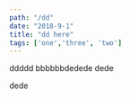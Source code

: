 ```yaml
---
path: "/dd"
date: "2018-9-1"
title: "dd here"
tags: ['one','three', 'two']
---
```


ddddd
bbbbbbdedede
dede



dede
